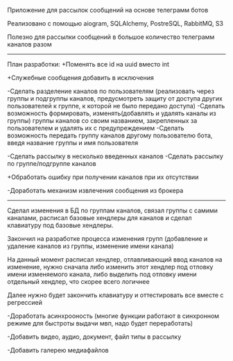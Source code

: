 Приложение для рассылок сообщений на основе телеграмм ботов

Реализовано с помощью aiogram, SQLAlchemy, PostreSQL, RabbitMQ, S3

Полезно для рассылки сообщений в большое количество телеграмм каналов разом

______________________________________________________________________________
План разработки:
+Поменять все id на uuid вместо int

+Служебные сообщения добавить в исключения

-Сделать разделение каналов по пользователям (реализовать через группы и подгруппы каналов,
предусмотреть защиту от доступа других пользователей к группе, к которой не было передано доступа)
-Сделать возможность формировать, изменять(добавлять и удалять каналы из группы)
группы каналов со своим названием, закрепленных за пользователем и удалять их с предупреждением
-Сделать возможность передать группу каналов другому пользователю бота, введя название
группы и имя пользователя

-Сделать рассылку в несколько введенных каналов
-Сделать рассылку по группе/подгруппе каналов

+Обработать ошибку при получении каналов при их отсутствии

-Доработать механизм извлечения сообщения из брокера

________________________________________________________________________________
Сделал изменения в БД по группам каналов, связал группы с самими каналами,
расписал базовые хендлеры для каналов и сделал клавиатуру под базовые хендлеры.

Закончил на разработке процесса изменения групп (добавление и удаление каналов из группы,
изменение имени канала)

На данный момент расписал хендлер, отлавливающий ввод каналов на изменение, нужно сначала либо
изменить этот хендлер под отловку имени изменяемого канала, либо выделить под отловку имени
отдельный хендлер, что скорее всего логичнее

Далее нужно будет закончить клавиатуру и оттестировать все вместе с регрессией

-Доработать асинхрооность (многие функции работают в синхронном режиме для быстроты выдачи мвп, надо
будет переработать)

-Добавить видео, аудио, документ, файл типы в рассылку

-Добавить галерею медиафайлов